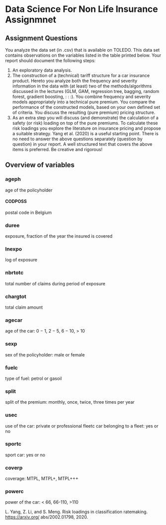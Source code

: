 # Data Science For Non Life Insurance Assignmnet

## Assignment Questions
You analyze the data set (in .csv) that is available on TOLEDO. This data set contains observations on the variables listed in the table printed below. Your report should document the
following steps:
1. An exploratory data analysis.
2. The construction of a (technical) tariff structure for a car insurance product. Hereto you
analyze both the frequency and severity information in the data with (at least) two of
the methods/algorithms discussed in the lectures (GLM, GAM, regression tree, bagging,
random forest, gradient boosting, : : :). You combine frequency and severity models appropriately into a technical pure premium. You compare the performance of the constructed
models, based on your own defined set of criteria. You discuss the resulting (pure premium)
pricing structure.
3. As an extra step you will discuss (and demonstrate) the calculation of a safety (or risk)
loading on top of the pure premiums. To calculate these risk loadings you explore the
literature on insurance pricing and propose a suitable strategy. Yang et al. (2020) is a
useful starting point.
There is no need to answer the above questions separately (question by question) in your report.
A well structured text that covers the above items is preferred. Be creative and rigorous!
## Overview of variables
### ageph 
age of the policyholder
#### CODPOSS 
postal code in Belgium
### duree 
exposure, fraction of the year the insured is covered
### lnexpo
log of exposure
### nbrtotc
total number of claims during period of exposure
### chargtot
total claim amount
### agecar
age of the car: 0 − 1, 2 − 5, 6 − 10, > 10
### sexp
sex of the policyholder: male or female
### fuelc
type of fuel: petrol or gasoil
### split
split of the premium: monthly, once, twice, three times per year
### usec
use of the car: private or professional
fleetc car belonging to a fleet: yes or no
### sportc
sport car: yes or no
### coverp
coverage: MTPL, MTPL+, MTPL+++
### powerc
power of the car: < 66, 66-110, >110

L. Yang, Z. Li, and S. Meng. Risk loadings in classification ratemaking. https://arxiv.org/
abs/2002.01798, 2020.
